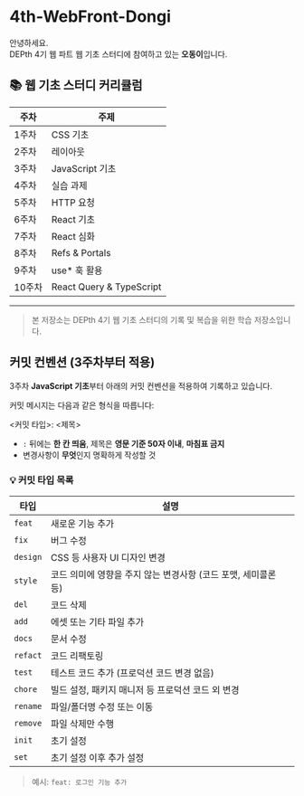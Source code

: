 # 4th-WebFront-Dongi

안녕하세요.  
DEPth 4기 웹 파트 웹 기초 스터디에 참여하고 있는 **오동이**입니다.

## 📚 웹 기초 스터디 커리큘럼

| 주차 | 주제 |
|------|------|
| 1주차 | CSS 기초 |
| 2주차 | 레이아웃 |
| 3주차 | JavaScript 기초 |
| 4주차 | 실습 과제 |
| 5주차 | HTTP 요청 |
| 6주차 | React 기초 |
| 7주차 | React 심화 |
| 8주차 | Refs & Portals |
| 9주차 | use* 훅 활용 |
| 10주차 | React Query & TypeScript |

---

> 본 저장소는 DEPth 4기 웹 기초 스터디의 기록 및 복습을 위한 학습 저장소입니다.


## 커밋 컨벤션 (3주차부터 적용)

3주차 **JavaScript 기초**부터 아래의 커밋 컨벤션을 적용하여 기록하고 있습니다.

커밋 메시지는 다음과 같은 형식을 따릅니다:

<커밋 타입>: <제목>

- `:` 뒤에는 **한 칸 띄움**, 제목은 **영문 기준 50자 이내**, **마침표 금지**
- 변경사항이 **무엇**인지 명확하게 작성할 것

### 💡 커밋 타입 목록

| 타입 | 설명 |
|------|------|
| `feat`    | 새로운 기능 추가 |
| `fix`     | 버그 수정 |
| `design`  | CSS 등 사용자 UI 디자인 변경 |
| `style`   | 코드 의미에 영향을 주지 않는 변경사항 (코드 포맷, 세미콜론 등) |
| `del`     | 코드 삭제 |
| `add`     | 에셋 또는 기타 파일 추가 |
| `docs`    | 문서 수정 |
| `refact`  | 코드 리팩토링 |
| `test`    | 테스트 코드 추가 (프로덕션 코드 변경 없음) |
| `chore`   | 빌드 설정, 패키지 매니저 등 프로덕션 코드 외 변경 |
| `rename`  | 파일/폴더명 수정 또는 이동 |
| `remove`  | 파일 삭제만 수행 |
| `init`    | 초기 설정 |
| `set`     | 초기 설정 이후 추가 설정 |

> 예시: `feat: 로그인 기능 추가`
